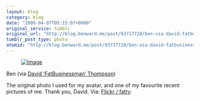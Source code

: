```yaml
---
layout: blog
category: blog
date: "2009-04-07T05:15:07+0000"
original_service: tumblr
original_url: "http://blog.benward.me/post/93717728/ben-via-david-fatbusinessman-thompson-the"
tumblr_post_type: photo
atomid: "http://blog.benward.me/post/93717728/ben-via-david-fatbusinessman-thompson-the"
---
```

<figure class="photo">
  <a href="http://www.flickr.com/photos/fatty/3388104081/"><img src="http://benward.me/res/tumblr/media/93717728/0.jpg" alt="Image"></a>
</figure>

Ben (via <a href="http://flickr.com/photos/fatty">David ‘FatBusinessman’ Thompson</a>)

The original photo I used for my avatar, and one of my favourite recent pictures of me. Thank you, David.
Via: [Flickr &#x2F; fatty](http://www.flickr.com/photos/fatty/3388104081/).